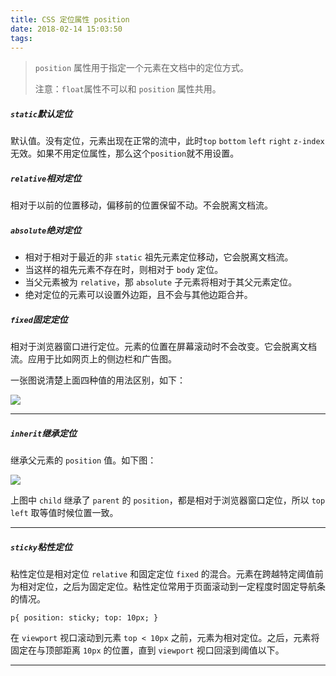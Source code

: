 ```yaml
---
title: CSS 定位属性 position
date: 2018-02-14 15:03:50
tags:
---
```



> `position` 属性用于指定一个元素在文档中的定位方式。
> 
> 注意：`float`属性不可以和 `position` 属性共用。

##### `static`默认定位
默认值。没有定位，元素出现在正常的流中，此时`top` `bottom` `left` `right` `z-index` 无效。如果不用定位属性，那么这个`position`就不用设置。


##### `relative`相对定位
相对于以前的位置移动，偏移前的位置保留不动。不会脱离文档流。


##### `absolute`绝对定位
* 相对于相对于最近的非 `static` 祖先元素定位移动，它会脱离文档流。
* 当这样的祖先元素不存在时，则相对于 `body` 定位。
* 当父元素被为 `relative`，那 `absolute` 子元素将相对于其父元素定位。
* 绝对定位的元素可以设置外边距，且不会与其他边距合并。


##### `fixed`固定定位
相对于浏览器窗口进行定位。元素的位置在屏幕滚动时不会改变。它会脱离文档流。应用于比如网页上的侧边栏和广告图。

一张图说清楚上面四种值的用法区别，如下：

<img src="https://i.loli.net/2018/02/14/5a83f972f1307.png
">

---

##### `inherit`继承定位
继承父元素的 `position` 值。如下图：

<img src="https://i.loli.net/2018/02/14/5a8429cb73349.png
">

上图中 `child` 继承了 `parent` 的 `position`，都是相对于浏览器窗口定位，所以 `top` `left` 取等值时候位置一致。

---

##### `sticky`粘性定位
粘性定位是相对定位 `relative` 和固定定位 `fixed` 的混合。元素在跨越特定阈值前为相对定位，之后为固定定位。粘性定位常用于页面滚动到一定程度时固定导航条的情况。

	p{ position: sticky; top: 10px; }
	
在 `viewport` 视口滚动到元素 `top < 10px` 之前，元素为相对定位。之后，元素将固定在与顶部距离 `10px` 的位置，直到 `viewport` 视口回滚到阈值以下。	

---


